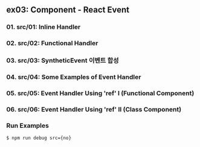 ## ex03: Component - React Event

### 01. src/01: Inline Handler
### 02. src/02: Functional Handler 
### 03. src/03: SyntheticEvent 이벤트 합성
### 04. src/04: Some Examples of Event Handler
### 05. src/05: Event Handler Using 'ref' I     (Functional Component) 
### 06. src/06: Event Handler Using 'ref' II    (Class Component)

### Run Examples
```bash
$ npm run debug src={no}
```